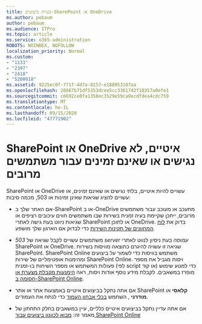 ```yaml
---
title: בעיות ביצועים-SharePoint או OneDrive
ms.author: pebaum
author: pebaum
ms.audience: ITPro
ms.topic: article
ms.service: o365-administration
ROBOTS: NOINDEX, NOFOLLOW
localization_priority: Normal
ms.custom:
- "1133"
- "2397"
- "2418"
- "5200018"
ms.assetid: 9225ec0f-771f-4d7a-8157-e188953107aa
ms.openlocfilehash: 28867b71df5353dcee5cc3361742f10357a0efe1
ms.sourcegitcommit: c6692ce0fa1358ec3529e59ca0ecdfdea4cdc759
ms.translationtype: MT
ms.contentlocale: he-IL
ms.lasthandoff: 09/15/2020
ms.locfileid: "47771902"
---
```

# <a name="sharepoint-or-onedrive-slow-inaccessible-or-unavailable-for-multiple-users"></a>SharePoint או OneDrive איטיים, לא נגישים או שאינם זמינים עבור משתמשים מרובים

SharePoint או OneDrive עשויים להיות איטיים, בלתי נגישים או שאינם זמינים, או עשויים להציג שגיאות שאינן זמינות או 503, מכמה סיבות:
  
- אם האתר שלך ב-SharePoint או ב-OneDrive מתעכב או מעוכב עבור משתמשים מרובים, ייתכן שקיימת בעיה זמנית בשירות שבו משתמשים חווים עיכובים רציפים או שגיאות ניווט בעת גישה לאתרי SharePoint או לתוכן OneDrive. בדוק את [לוח המחוונים של תקינות השירות](https://admin.microsoft.com/AdminPortal/Home#/servicehealth) כדי לבדוק אם הארגון שלך מושפע.
  
- משתמשים עשויים לקבל שגיאה של *503 server עמוסה* בעת ניסיון לנווט לאתרי SharePoint או OneDrive. שגיאה זו עשויה להיגרם כתוצאה מוויסות בשירות SharePoint. SharePoint Online משתמש בוויסות כדי לשמור על ביצועים ומהימנות אופטימליים של שירות SharePoint Online. ויסות מגביל את מספר פעולות המשתמש או מספר השיחות בו-זמנית (לפי script או קוד) כדי למנוע שימוש מופרז במשאבים. לקבלת מידע נוסף אודות ויסות, ראה [הימנעות מקבלת מצערת או חסומה ב-SharePoint Online](https://docs.microsoft.com/sharepoint/dev/general-development/how-to-avoid-getting-throttled-or-blocked-in-sharepoint-online).

- אם אתה נתקל בביצועים איטיים באמצעות אתר או אתר SharePoint **קלאסי** או **מודרני** , השתמש [בכלי אבחון העמוד](https://aka.ms/perftool) כדי לנתח את העמודים.
  
- אם אתה עדיין נתקל בביצועים איטיים כלליים, עיין במשאבים בחלק התחתון של מאמר זה: [מבוא לכוונון ביצועים עבור SharePoint Online](https://go.microsoft.com/fwlink/?linkid=2024334)
  